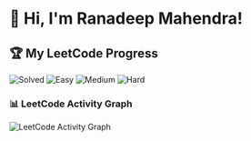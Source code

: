 # 👋 Hi, I'm Ranadeep Mahendra!

## 🏆 My LeetCode Progress

![Solved](https://img.shields.io/badge/Solved-73/3730-blue?cache=1761530886) ![Easy](https://img.shields.io/badge/Easy-41/909-brightgreen?cache=1761530886) ![Medium](https://img.shields.io/badge/Medium-31/1942-orange?cache=1761530886) ![Hard](https://img.shields.io/badge/Hard-1/879-red?cache=1761530886)

### 📊 LeetCode Activity Graph

![LeetCode Activity Graph](https://leetcard.jacoblin.cool/ranadeep_mahendra2426?theme=dark&font=Karma&ext=heatmap&cache=1761530886)
